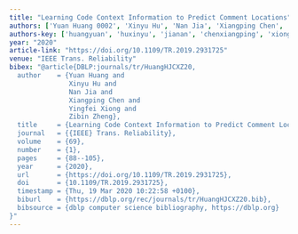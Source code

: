 ```yaml
---
title: "Learning Code Context Information to Predict Comment Locations"
authors: ['Yuan Huang 0002', 'Xinyu Hu', 'Nan Jia', 'Xiangping Chen', 'Yingfei Xiong', 'Zibin Zheng']
authors-key: ['huangyuan', 'huxinyu', 'jianan', 'chenxiangping', 'xiongyingfei', 'zhengzibin']
year: "2020"
article-link: "https://doi.org/10.1109/TR.2019.2931725"
venue: "IEEE Trans. Reliability"
bibex: "@article{DBLP:journals/tr/HuangHJCXZ20,
  author    = {Yuan Huang and
               Xinyu Hu and
               Nan Jia and
               Xiangping Chen and
               Yingfei Xiong and
               Zibin Zheng},
  title     = {Learning Code Context Information to Predict Comment Locations},
  journal   = {{IEEE} Trans. Reliability},
  volume    = {69},
  number    = {1},
  pages     = {88--105},
  year      = {2020},
  url       = {https://doi.org/10.1109/TR.2019.2931725},
  doi       = {10.1109/TR.2019.2931725},
  timestamp = {Thu, 19 Mar 2020 10:22:58 +0100},
  biburl    = {https://dblp.org/rec/journals/tr/HuangHJCXZ20.bib},
  bibsource = {dblp computer science bibliography, https://dblp.org}
}"
---
```

